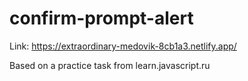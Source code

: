 # confirm-prompt-alert
 
Link: https://extraordinary-medovik-8cb1a3.netlify.app/
 
Based on a practice task from learn.javascript.ru
